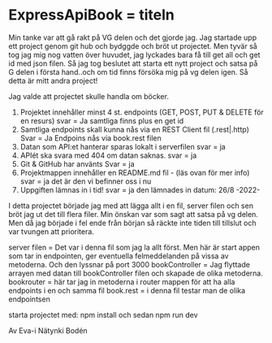 # ExpressApiBook = titeln

Min tanke var att gå rakt på VG delen och det gjorde jag. Jag startade upp ett project genom git hub och bydggde och bröt ut projectet. Men tyvär så tog jag mig nog vatten över huvudet, jag lyckades bara få till get all och get id med json filen. Så jag tog beslutet att starta ett nytt project och satsa på G delen i första hand..och om tid finns försöka mig på vg delen igen. Så detta är mitt andra project!

Jag valde att projectet skulle handla om böcker.

1. Projektet innehåller minst 4 st. endpoints (GET, POST, PUT & DELETE för en resurs) svar = Ja samtliga finns plus en get id
2. Samtliga endpoints skall kunna nås via en REST Client fil (.rest|.http) Svar = Ja Endpoins nås via
   book.rest filen
3. Datan som API:et hanterar sparas lokalt i serverfilen svar = ja
4. APIét ska svara med 404 om datan saknas. svar = ja
5. Git & GitHub har använts Svar = ja
6. Projektmappen innehåller en README.md fil - (läs ovan för mer info) svar = ja det är den vi befinner oss i nu
7. Uppgiften lämnas in i tid! svar = ja den lämnades in datum: 26/8 -2022-

I detta projectet började jag med att lägga allt i en fil, server filen och sen bröt jag ut det till flera filer.
Min önskan var som sagt att satsa på vg delen. Men då jag började i fel ende från början så räckte inte tiden till tillslut och var tvungen att prioritera.

server filen = Det var i denna fil som jag la allt först. Men här är start appen som tar in endpointen, ger eventuella felmeddelanden på vissa av metoderna. Och den lyssnar på port 3000
bookController = Jag flyttade arrayen med datan till bookController filen och skapade de olika metoderna.
bookrouter = här tar jag in metoderna i router mappen för att ha alla endpoints i en och samma fil
book.rest = i denna fil testar man de olika endpointsen

starta projectet med: npm install och sedan npm run dev

Av Eva-i Nätynki Bodén

